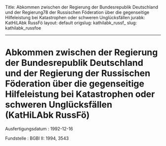 Title: Abkommen zwischen der Regierung der Bundesrepublik Deutschland und der Regierung78
  der Russischen Föderation über die gegenseitige Hilfeleistung bei Katastrophen oder
  schweren Unglücksfällen
jurabk: KatHiLAbk RussFö
layout: default
origslug: kathilabk_russf_
slug: kathilabk_russfoe

---

# Abkommen zwischen der Regierung der Bundesrepublik Deutschland und der Regierung der Russischen Föderation über die gegenseitige Hilfeleistung bei Katastrophen oder schweren Unglücksfällen (KatHiLAbk RussFö)

Ausfertigungsdatum
:   1992-12-16

Fundstelle
:   BGBl II: 1994, 3543

